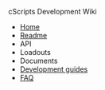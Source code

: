 cScripts Development Wiki
* [Home](https://github.com/7Cav/cScripts/wiki)
 * [Readme](https://github.com/7Cav/cScripts/blob/master/README.md)
* API
* Loadouts
* Documents
 * [Development guides](https://github.com/7Cav/cScripts/wiki/Guides)
 * [FAQ](https://github.com/7Cav/cScripts/wiki/FAQ)
